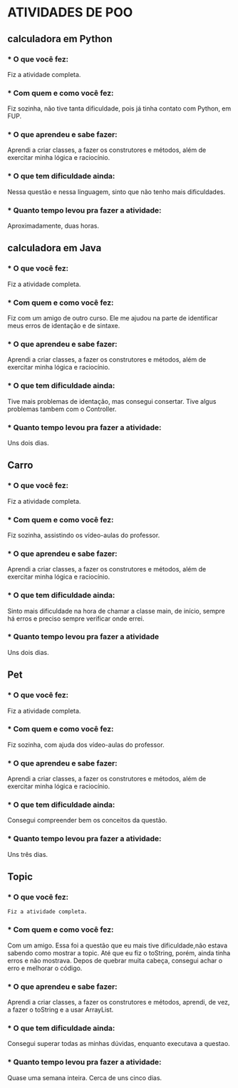 # ATIVIDADES DE POO
## calculadora em Python
 ### * O que você fez:<p>
  Fiz a atividade completa.

 ### * Com quem e como você fez:<p>
  Fiz sozinha, não tive tanta dificuldade, pois já tinha contato com Python, em FUP. 

 ### * O que aprendeu e sabe fazer:<p>
 Aprendi a criar classes, a fazer os construtores e métodos, além de exercitar minha lógica e raciocínio.
 
 ### * O que tem dificuldade ainda:<p>
 Nessa questão e nessa linguagem, sinto que não tenho mais dificuldades.
 
 ### * Quanto tempo levou pra fazer a atividade:<p>
 Aproximadamente, duas horas.
 
## calculadora em Java<p>
 ### * O que você fez:
  Fiz a atividade completa.

 ### * Com quem e como você fez:<p>
  Fiz com um amigo de outro curso. Ele me ajudou na parte de identificar meus erros de identação e de sintaxe.

 ### * O que aprendeu e sabe fazer:<p>
 Aprendi a criar classes, a fazer os construtores e métodos, além de exercitar minha lógica e raciocínio.
 
 ### * O que tem dificuldade ainda:<p>
 Tive mais problemas de identação, mas consegui consertar. Tive algus problemas tambem com o Controller.
 
 ### * Quanto tempo levou pra fazer a atividade:<p>
 Uns dois dias.
 
## Carro
 ### * O que você fez:<p>
  Fiz a atividade completa.

 ### * Com quem e como você fez:<p>
  Fiz sozinha, assistindo os vídeo-aulas do professor.

 ### * O que aprendeu e sabe fazer:<p>
 Aprendi a criar classes, a fazer os construtores e métodos, além de exercitar minha lógica e raciocínio.
 
 ### * O que tem dificuldade ainda:<p>
 Sinto mais dificuldade na hora de chamar a classe main, de início, sempre há erros e preciso sempre verificar onde errei.
 
 ### * Quanto tempo levou pra fazer a atividade<p>
 Uns dois dias.
 
## Pet
 ### * O que você fez:<p>
  Fiz a atividade completa.

 ### * Com quem e como você fez:<p>
  Fiz sozinha, com ajuda dos vídeo-aulas do professor.

 ### * O que aprendeu e sabe fazer:<p>
 Aprendi a criar classes, a fazer os construtores e métodos, além de exercitar minha lógica e raciocínio.
 
 ### * O que tem dificuldade ainda:<p>
 Consegui compreender bem os conceitos da questão.
 
 ### * Quanto tempo levou pra fazer a atividade:<p>
 Uns três dias.
 
## Topic
  ### * O que você fez:<p>
    Fiz a atividade completa.

  ### * Com quem e como você fez:<p>
  Com um amigo. Essa foi a questão que eu mais tive dificuldade,não estava sabendo como mostrar a topic. Até que eu fiz o toString,    porém, ainda tinha erros e não mostrava. Depos de quebrar muita cabeça, consegui achar o erro e melhorar o código.  

  ### * O que aprendeu e sabe fazer:<p>
   Aprendi a criar classes, a fazer os construtores e métodos, aprendi, de vez, a fazer o toString e a usar ArrayList.
 
  ### * O que tem dificuldade ainda:<p>
   Consegui superar todas as minhas dúvidas, enquanto executava a questao.
   
  ### * Quanto tempo levou pra fazer a atividade:<p>
   Quase uma semana inteira. Cerca de uns cinco dias.
   
  
